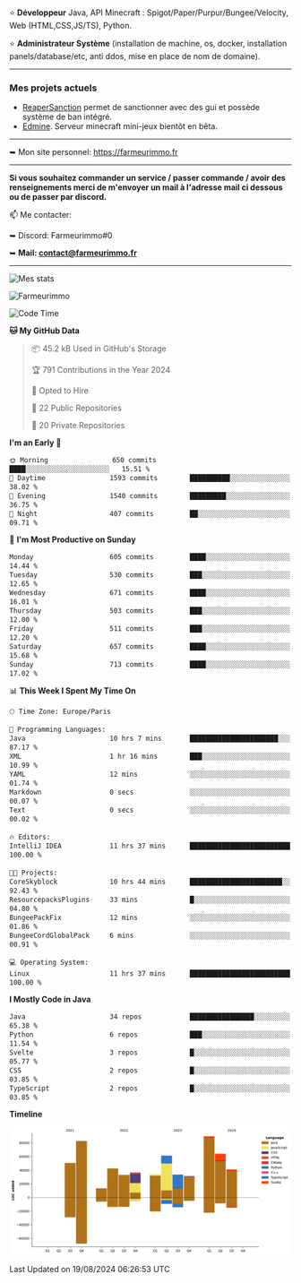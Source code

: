 ⭐ **Développeur** Java, API Minecraft : Spigot/Paper/Purpur/Bungee/Velocity, Web (HTML,CSS,JS/TS), Python.

⭐ **Administrateur Système** (installation de machine, os, docker, installation panels/database/etc, anti ddos, mise en place de nom de domaine).

---

### Mes projets actuels
- [ReaperSanction](https://www.spigotmc.org/resources/reapersanction.89580/) permet de sanctionner avec des gui et possède système de ban intégré.
- [Edmine](https://edmine.net). Serveur minecraft mini-jeux bientôt en bêta.

---

➥ Mon site personnel: https://farmeurimmo.fr

---

**Si vous souhaitez commander un service / passer commande / avoir des renseignements merci de m'envoyer un mail à l'adresse mail ci dessous ou de passer par discord.**

📫 Me contacter:
 
   ➥ Discord: Farmeurimmo#0
   
   ➥ **Mail: contact@farmeurimmo.fr**

---

![Mes stats](https://github-readme-stats.farmeurimmo.fr/api?username=Farmeurimmo&count_private=true&show_icons=true&theme=radical)

<img src="https://komarev.com/ghpvc/?username=Farmeurimmo" alt="Farmeurimmo" />

<!--START_SECTION:waka-->
![Code Time](http://img.shields.io/badge/Code%20Time-1%2C485%20hrs%2047%20mins-blue)

**🐱 My GitHub Data** 

> 📦 45.2 kB Used in GitHub's Storage 
 > 
> 🏆 791 Contributions in the Year 2024
 > 
> 💼 Opted to Hire
 > 
> 📜 22 Public Repositories 
 > 
> 🔑 20 Private Repositories 
 > 
**I'm an Early 🐤** 

```text
🌞 Morning                650 commits         ████░░░░░░░░░░░░░░░░░░░░░   15.51 % 
🌆 Daytime                1593 commits        ██████████░░░░░░░░░░░░░░░   38.02 % 
🌃 Evening                1540 commits        █████████░░░░░░░░░░░░░░░░   36.75 % 
🌙 Night                  407 commits         ██░░░░░░░░░░░░░░░░░░░░░░░   09.71 % 
```
📅 **I'm Most Productive on Sunday** 

```text
Monday                   605 commits         ████░░░░░░░░░░░░░░░░░░░░░   14.44 % 
Tuesday                  530 commits         ███░░░░░░░░░░░░░░░░░░░░░░   12.65 % 
Wednesday                671 commits         ████░░░░░░░░░░░░░░░░░░░░░   16.01 % 
Thursday                 503 commits         ███░░░░░░░░░░░░░░░░░░░░░░   12.00 % 
Friday                   511 commits         ███░░░░░░░░░░░░░░░░░░░░░░   12.20 % 
Saturday                 657 commits         ████░░░░░░░░░░░░░░░░░░░░░   15.68 % 
Sunday                   713 commits         ████░░░░░░░░░░░░░░░░░░░░░   17.02 % 
```


📊 **This Week I Spent My Time On** 

```text
🕑︎ Time Zone: Europe/Paris

💬 Programming Languages: 
Java                     10 hrs 7 mins       ██████████████████████░░░   87.17 % 
XML                      1 hr 16 mins        ███░░░░░░░░░░░░░░░░░░░░░░   10.99 % 
YAML                     12 mins             ░░░░░░░░░░░░░░░░░░░░░░░░░   01.74 % 
Markdown                 0 secs              ░░░░░░░░░░░░░░░░░░░░░░░░░   00.07 % 
Text                     0 secs              ░░░░░░░░░░░░░░░░░░░░░░░░░   00.02 % 

🔥 Editors: 
IntelliJ IDEA            11 hrs 37 mins      █████████████████████████   100.00 % 

🐱‍💻 Projects: 
CoreSkyblock             10 hrs 44 mins      ███████████████████████░░   92.43 % 
ResourcepacksPlugins     33 mins             █░░░░░░░░░░░░░░░░░░░░░░░░   04.80 % 
BungeePackFix            12 mins             ░░░░░░░░░░░░░░░░░░░░░░░░░   01.86 % 
BungeeCordGlobalPack     6 mins              ░░░░░░░░░░░░░░░░░░░░░░░░░   00.91 % 

💻 Operating System: 
Linux                    11 hrs 37 mins      █████████████████████████   100.00 % 
```

**I Mostly Code in Java** 

```text
Java                     34 repos            ████████████████░░░░░░░░░   65.38 % 
Python                   6 repos             ███░░░░░░░░░░░░░░░░░░░░░░   11.54 % 
Svelte                   3 repos             █░░░░░░░░░░░░░░░░░░░░░░░░   05.77 % 
CSS                      2 repos             █░░░░░░░░░░░░░░░░░░░░░░░░   03.85 % 
TypeScript               2 repos             █░░░░░░░░░░░░░░░░░░░░░░░░   03.85 % 
```



**Timeline**

![Lines of Code chart](https://raw.githubusercontent.com/Farmeurimmo/Farmeurimmo/main/assets/bar_graph.png)


 Last Updated on 19/08/2024 06:26:53 UTC
<!--END_SECTION:waka-->
